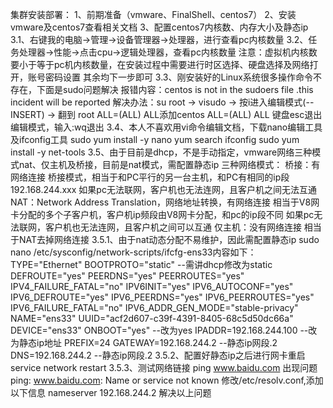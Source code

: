 集群安装部署：
1、前期准备（vmware、FinalShell、centos7）
2、安装vmware及centos7查看相关文档
3、配置centos7内核数、内存大小及静态ip
    3.1、右键我的电脑->管理->设备管理器->处理器，进行查看pc内核数量
    3.2、任务处理器->性能->点击cpu->逻辑处理器，查看pc内核数量
    注意：虚拟机内核数要小于等于pc机内核数量，在安装过程中需要进行时区选择、硬盘选择及网络打开，账号密码设置
    其余均下一步即可
    3.3、刚安装好的Linux系统很多操作命令不存在，下面是sudo问题解决
        报错内容：centos is not in the sudoers file .this incident will be reported
        解决办法：su root -> visudo -> 按i进入编辑模式(--INSERT) ->
                翻到 root    ALL=(ALL)       ALL添加centos    ALL=(ALL)       ALL
                键盘esc退出编辑模式，输入:wq退出
    3.4、本人不喜欢用vi命令编辑文档，下载nano编辑工具及ifconfig工具
        sudo yum install -y nano
        yum search ifconfig
        sudo yum install -y net-tools
    3.5、由于目前是dhcp，不是手动指定，vmware网络三种模式nat、仅主机及桥接，目前是nat模式，需配置静态ip
        三种网络模式：
            桥接：有网络连接
                桥接模式，相当于和PC平行的另一台主机，和PC有相同的ip段192.168.244.xxx
                如果pc无法联网，客户机也无法连网，且客户机之间无法互通
            NAT：Network Address Translation，网络地址转换，有网络连接
                相当于V8网卡分配的多个子客户机，客户机ip频段由V8网卡分配，和pc的ip段不同
                如果pc无法联网，客户机也无法连网，且客户机之间可以互通
            仅主机：没有网络连接
                相当于NAT去掉网络连接
        3.5.1、由于nat动态分配不易维护，因此需配置静态ip
            sudo nano /etc/sysconfig/network-scripts/ifcfg-ens33内容如下：
                TYPE="Ethernet"
                BOOTPROTO="static"  --需讲dhcp修改为static
                DEFROUTE="yes"
                PEERDNS="yes"
                PEERROUTES="yes"
                IPV4_FAILURE_FATAL="no"
                IPV6INIT="yes"
                IPV6_AUTOCONF="yes"
                IPV6_DEFROUTE="yes"
                IPV6_PEERDNS="yes"
                IPV6_PEERROUTES="yes"
                IPV6_FAILURE_FATAL="no"
                IPV6_ADDR_GEN_MODE="stable-privacy"
                NAME="ens33"
                UUID="acf2d607-c39f-4391-8405-68c5d50dc66a"
                DEVICE="ens33"
                ONBOOT="yes"  --改为yes
                IPADDR=192.168.244.100   --改为静态ip地址
                PREFIX=24
                GATEWAY=192.168.244.2    --静态ip网段.2
                DNS=192.168.244.2        --静态ip网段.2
        3.5.2、配置好静态ip之后进行网卡重启
            service network restart
        3.5.3、测试网络链接
            ping www.baidu.com
            出现问题ping: www.baidu.com: Name or service not known
            修改/etc/resolv.conf,添加以下信息
            nameserver 192.168.244.2
            解决以上问题





